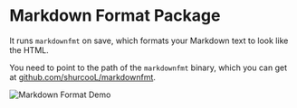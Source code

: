 Markdown Format Package
=======================

It runs `markdownfmt` on save, which formats your Markdown text to look like the HTML.

You need to point to the path of the `markdownfmt` binary, which you can get at [github.com/shurcooL/markdownfmt](https://github.com/shurcooL/markdownfmt).

![Markdown Format Demo](https://github.com/shurcooL/atom-markdown-format/blob/master/Demo.gif?raw=true)
